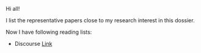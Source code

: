 Hi all!



I list the representative papers close to my research interest in this dossier. 



Now I have following reading lists:

- Discourse [Link](discourse)